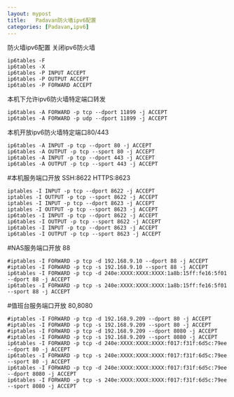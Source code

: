 ```yaml
---
layout: mypost
title:   Padavan防火墙ipv6配置
categories: [Padavan,ipv6]
---
```

防火墙ipv6配置
关闭ipv6防火墙

    ip6tables -F
    ip6tables -X
    ip6tables -P INPUT ACCEPT
    ip6tables -P OUTPUT ACCEPT
    ip6tables -P FORWARD ACCEPT

本机下允许ipv6防火墙特定端口转发

    ip6tables -A FORWARD -p tcp --dport 11899 -j ACCEPT
    ip6tables -A FORWARD -p udp --dport 11899 -j ACCEPT

本机开放ipv6防火墙特定端口80/443

    ip6tables -A INPUT -p tcp --dport 80 -j ACCEPT
    ip6tables -A OUTPUT -p tcp --sport 80 -j ACCEPT
    ip6tables -A INPUT -p tcp --dport 443 -j ACCEPT
    ip6tables -A OUTPUT -p tcp --sport 443 -j ACCEPT
#本机服务端口开放 SSH:8622 HTTPS:8623

    iptables -I INPUT -p tcp --dport 8622 -j ACCEPT
    iptables -I OUTPUT -p tcp --sport 8622 -j ACCEPT
    iptables -I INPUT -p tcp --dport 8623 -j ACCEPT
    iptables -I OUTPUT -p tcp --sport 8623 -j ACCEPT
    ip6tables -I INPUT -p tcp --dport 8622 -j ACCEPT
    ip6tables -I OUTPUT -p tcp --sport 8622 -j ACCEPT
    ip6tables -I INPUT -p tcp --dport 8623 -j ACCEPT
    ip6tables -I OUTPUT -p tcp --sport 8623 -j ACCEPT


#NAS服务端口开放 88

    #iptables -I FORWARD -p tcp -d 192.168.9.10 --dport 88 -j ACCEPT
    #iptables -I FORWARD -p tcp -s 192.168.9.10 --sport 88 -j ACCEPT
    ip6tables -I FORWARD -p tcp -d 240e:XXXX:XXXX:XXXX:1a8b:15ff:fe16:5f01 --dport 88 -j ACCEPT
    ip6tables -I FORWARD -p tcp -s 240e:XXXX:XXXX:XXXX:1a8b:15ff:fe16:5f01 --sport 88 -j ACCEPT

#值班台服务端口开放 80,8080

    #iptables -I FORWARD -p tcp -d 192.168.9.209 --dport 80 -j ACCEPT
    #iptables -I FORWARD -p tcp -s 192.168.9.209 --sport 80 -j ACCEPT
    #iptables -I FORWARD -p tcp -d 192.168.9.209 --dport 8080 -j ACCEPT
    #iptables -I FORWARD -p tcp -s 192.168.9.209 --sport 8080 -j ACCEPT
    ip6tables -I FORWARD -p tcp -d 240e:XXXX:XXXX:XXXX:f017:f31f:6d5c:79ee --dport 80 -j ACCEPT
    ip6tables -I FORWARD -p tcp -s 240e:XXXX:XXXX:XXXX:f017:f31f:6d5c:79ee --sport 80 -j ACCEPT
    ip6tables -I FORWARD -p tcp -d 240e:XXXX:XXXX:XXXX:f017:f31f:6d5c:79ee --dport 8080 -j ACCEPT
    ip6tables -I FORWARD -p tcp -s 240e:XXXX:XXXX:XXXX:f017:f31f:6d5c:79ee --sport 8080 -j ACCEPT